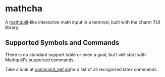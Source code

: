 # mathcha
A [mathquill](http://mathquill.com/)-like interactive math input in a terminal, built with the charm TUI library.

## Supported Symbols and Commands
There is no standard support table or even a goal, but I will start with Mathquill's supported commands.

Take a look at [command_def.go](latex/command_def.go)for a list of all recognized latex commands.



